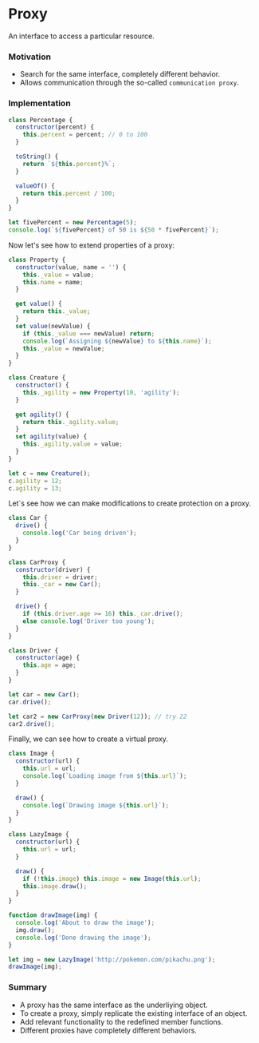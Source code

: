 # Proxy

An interface to access a particular resource.

### Motivation

- Search for the same interface, completely different behavior.
- Allows communication through the so-called `communication proxy`.

### Implementation

```javascript
class Percentage {
  constructor(percent) {
    this.percent = percent; // 0 to 100
  }

  toString() {
    return `${this.percent}%`;
  }

  valueOf() {
    return this.percent / 100;
  }
}

let fivePercent = new Percentage(5);
console.log(`${fivePercent} of 50 is ${50 * fivePercent}`);
```

Now let's see how to extend properties of a proxy:

```javascript
class Property {
  constructor(value, name = '') {
    this._value = value;
    this.name = name;
  }

  get value() {
    return this._value;
  }
  set value(newValue) {
    if (this._value === newValue) return;
    console.log(`Assigning ${newValue} to ${this.name}`);
    this._value = newValue;
  }
}

class Creature {
  constructor() {
    this._agility = new Property(10, 'agility');
  }

  get agility() {
    return this._agility.value;
  }
  set agility(value) {
    this._agility.value = value;
  }
}

let c = new Creature();
c.agility = 12;
c.agility = 13;
```

Let`s see how we can make modifications to create protection on a proxy.

```javascript
class Car {
  drive() {
    console.log('Car being driven');
  }
}

class CarProxy {
  constructor(driver) {
    this.driver = driver;
    this._car = new Car();
  }

  drive() {
    if (this.driver.age >= 16) this._car.drive();
    else console.log('Driver too young');
  }
}

class Driver {
  constructor(age) {
    this.age = age;
  }
}

let car = new Car();
car.drive();

let car2 = new CarProxy(new Driver(12)); // try 22
car2.drive();
```

Finally, we can see how to create a virtual proxy.

```javascript
class Image {
  constructor(url) {
    this.url = url;
    console.log(`Loading image from ${this.url}`);
  }

  draw() {
    console.log(`Drawing image ${this.url}`);
  }
}

class LazyImage {
  constructor(url) {
    this.url = url;
  }

  draw() {
    if (!this.image) this.image = new Image(this.url);
    this.image.draw();
  }
}

function drawImage(img) {
  console.log('About to draw the image');
  img.draw();
  console.log('Done drawing the image');
}

let img = new LazyImage('http://pokemon.com/pikachu.png');
drawImage(img);
```

### Summary

- A proxy has the same interface as the underliying object.
- To create a proxy, simply replicate the existing interface of an object.
- Add relevant functionality to the redefined member functions.
- Different proxies have completely different behaviors.
